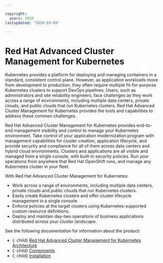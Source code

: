 ```yaml
---

copyright:
  years: 2020
lastupdated: "2020-03-09"

---
```


# Red Hat Advanced Cluster Management for Kubernetes 

Kubernetes provides a platform for deploying and managing containers in a standard, consistent control plane. However, as application workloads move from development to production, they often require multiple fit-for-purpose Kubernetes clusters to support DevOps pipelines. Users, such as administrators and site reliability engineers, face challenges as they work across a range of environments, including multiple data centers, private clouds, and public clouds that run Kubernetes clusters. Red Hat Advanced Cluster Management for Kubernetes provides the tools and capabilities to address these common challenges.

Red Hat Advanced Cluster Management for Kubernetes provides end-to-end management visibility and control to manage your Kubernetes environment. Take control of your application modernization program with management capabilities for cluster creation, application lifecycle, and provide security and compliance for all of them across data centers and hybrid cloud environments. Clusters and applications are all visible and managed from a single console, with built-in security policies. Run your operations from anywhere that Red Hat OpenShift runs, and manage any Kubernetes cluster in your fleet.

With Red Hat Advanced Cluster Management for Kubernetes:

  - Work across a range of environments, including multiple data centers, private clouds and public clouds that run Kubernetes clusters.
  - Easily create Kubernetes clusters and offer cluster lifecycle management in a single console.
  - Enforce policies at the target clusters using Kubernetes-supported custom resource definitions.
  - Deploy and maintain day-two operations of business applications distributed across your cluster landscape.

See the following documentation for information about the product:

- {: child} [Red Hat Advanced Cluster Management for Kubernetes Architecture](architecture.md)
- {: child} [Components](components.md)
- {: child} [Installation](install/overview.md)
  
